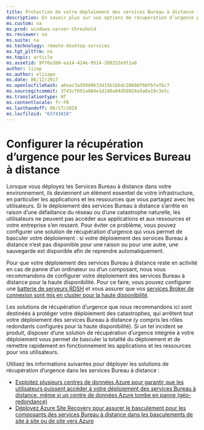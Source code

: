 ```yaml
---
title: Protection de votre déploiement des services Bureau à distance - Récupération d’urgence
description: En savoir plus sur vos options de récupération d’urgence pour les Services Bureau à distance
ms.custom: na
ms.prod: windows-server-threshold
ms.reviewer: na
ms.suite: na
ms.technology: remote-desktop-services
ms.tgt_pltfrm: na
ms.topic: article
ms.assetid: 9ff6a3b0-ea14-424e-9524-209252e9f1a8
author: lizap
ms.author: elizapo
ms.date: 06/12/2017
ms.openlocfilehash: a6eac3a50999633d15b1b6dc28608f60f6fef6c7
ms.sourcegitcommit: 3743cf691a984e1d140a04d50924a3a0a19c3e5c
ms.translationtype: HT
ms.contentlocale: fr-FR
ms.lasthandoff: 06/17/2019
ms.locfileid: "63743818"
---
```

# <a name="configure-disaster-recovery-for-remote-desktop-services"></a>Configurer la récupération d’urgence pour les Services Bureau à distance

Lorsque vous déployez les Services Bureau à distance dans votre environnement, ils deviennent un élément essentiel de votre infrastructure, en particulier les applications et les ressources que vous partagez avec les utilisateurs. Si le déploiement des services Bureau à distance s’arrête en raison d’une défaillance du réseau ou d’une catastrophe naturelle, les utilisateurs ne peuvent pas accéder aux applications et aux ressources et votre entreprise s’en ressent. Pour éviter ce problème, vous pouvez configurer une solution de récupération d’urgence qui vous permet de basculer votre déploiement : si votre déploiement des services Bureau à distance n’est pas disponible pour une raison ou pour une autre, une sauvegarde est disponible afin de reprendre automatiquement.

Pour que votre déploiement des services Bureau à distance reste en activité en cas de panne d’un ordinateur ou d’un composant, nous vous recommandons de configurer votre déploiement des services Bureau à distance pour la haute disponibilité. Pour ce faire, vous pouvez configurer une [batterie de serveurs RDSH](rds-scale-rdsh-farm.md) et vous assurer que vos [services Broker de connexion sont mis en cluster pour la haute disponibilité](rds-connection-broker-cluster.md). 

Les solutions de récupération d’urgence que nous recommandons ici sont destinées à protéger votre déploiement des catastrophes, qui arrêtent tout votre déploiement des services Bureau à distance (y compris les rôles redondants configurés pour la haute disponibilité). Si un tel incident se produit, disposer d’une solution de récupération d’urgence intégrée à votre déploiement vous permet de basculer la totalité du déploiement et de remettre rapidement en fonctionnement les applications et les ressources pour vos utilisateurs.

Utilisez les informations suivantes pour déployer les solutions de récupération d’urgence dans les services Bureau à distance :

- [Exploitez plusieurs centres de données Azure pour garantir que les utilisateurs puissent accéder à votre déploiement des services Bureau à distance, même si un centre de données Azure tombe en panne (géo-redondance)](rds-multi-datacenter-deployment.md)
- [Déployez Azure Site Recovery pour assurer le basculement pour les composants des services Bureau à distance dans les basculements de site à site ou de site vers Azure](rds-disaster-recovery-with-azure.md)


